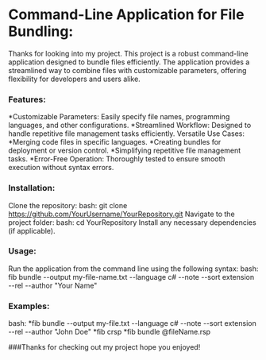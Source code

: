 # Command-Line Application for File Bundling:
Thanks for looking into my project. This project is a robust command-line application designed to bundle files efficiently.
The application provides a streamlined way to combine files with customizable parameters, offering flexibility for developers and users alike.

### Features:
*Customizable Parameters: Easily specify file names, programming languages, and other configurations.
*Streamlined Workflow: Designed to handle repetitive file management tasks efficiently.
Versatile Use Cases:
*Merging code files in specific languages.
*Creating bundles for deployment or version control.
*Simplifying repetitive file management tasks.
*Error-Free Operation: Thoroughly tested to ensure smooth execution without syntax errors.

### Installation:
Clone the repository:
bash: git clone https://github.com/YourUsername/YourRepository.git
Navigate to the project folder:
bash: cd YourRepository
Install any necessary dependencies (if applicable).

### Usage:
Run the application from the command line using the following syntax:
bash: fib bundle --output my-file-name.txt --language c# --note --sort extension --rel --author "Your Name"

### Examples:
bash: *fib bundle --output my-file.txt --language c# --note --sort extension --rel --author "John Doe"
      *fib crsp
      *fib bundle @fileName.rsp

###Thanks for checking out my project hope you enjoyed!


